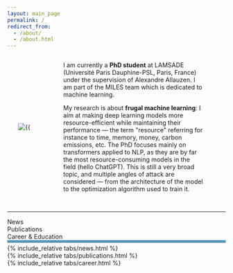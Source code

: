 ```yaml
---
layout: main_page
permalink: /
redirect_from: 
  - /about/
  - /about.html
---
```


<div style="display: flex; align-items: center; margin-bottom: 30px; margin-left: 5%; margin-right: 10%">
    <div style="width: 15%; display: inline-block">
        <!-- picture -->
        <img src="{{ site.author.avatar | prepend: "/images/" | prepend: base_path }}" alt={{ site.author.name }} style="max-height: 250px">
    </div>
    <div style="width: 90%; display: inline-block; margin-left: 50px">  
        <p>I am currently a <strong>PhD student</strong> at LAMSADE (Université Paris Dauphine-PSL, Paris, France) under the supervision of Alexandre Allauzen. I am part of the MILES team which is dedicated to machine learning. </p>
        <p>My research is about <strong>frugal machine learning</strong>: I aim at making deep learning models more resource-efficient while maintaining their performance — the term "resource" referring for instance to time, memory, money, carbon emissions, etc. The PhD focuses mainly on transformers applied to NLP, as they are by far the most resource-consuming models in the field (hello ChatGPT). This is still a very broad topic, and multiple angles of attack are considered — from the architecture of the model to the optimization algorithm used to train it.</p>
    </div>
</div>

---

<div class="tab-container">
    <div class="tab active-tab" onclick="openTab('tab_news')">News</div>
    <div class="tab" onclick="openTab('tab_publications')">Publications</div>
    <div class="tab" onclick="openTab('tab_career')">Career & Education</div>
</div>

<div style="height: 6px; background-color: rgb(86, 149, 179); margin-bottom: 4px;">

</div>

<div id="tab_news" class="tab-content active-content">
    {% include_relative tabs/news.html %}
</div>

<div id="tab_publications" class="tab-content">
    {% include_relative tabs/publications.html %}
</div>

<div id="tab_career" class="tab-content">
    {% include_relative tabs/career.html %}
</div>

<script>
    function openTab(tabId) {
        // Hide all tab contents
        var tabContents = document.getElementsByClassName('tab-content');
        for (var i = 0; i < tabContents.length; i++) {
            tabContents[i].style.display = 'none';
        }

        // Remove 'active-tab' class from all tabs
        var tabs = document.getElementsByClassName('tab');
        for (var i = 0; i < tabs.length; i++) {
            tabs[i].classList.remove('active-tab');
        }

        // Show the selected tab content and mark it as active
        document.getElementById(tabId).style.display = 'block';
        document.querySelector('[onclick="openTab(\'' + tabId + '\')"]').classList.add('active-tab');
    }
</script>

